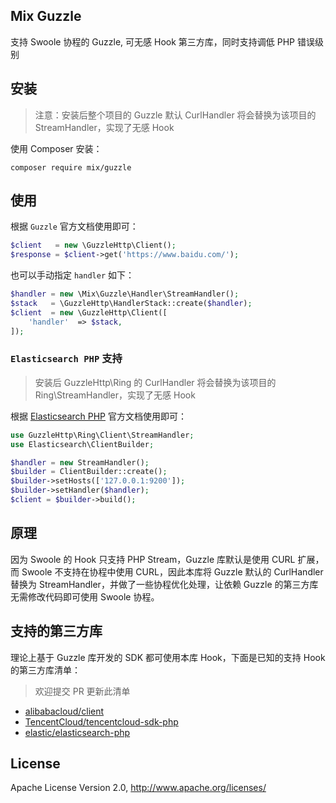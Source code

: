 ## Mix Guzzle

支持 Swoole 协程的 Guzzle, 可无感 Hook 第三方库，同时支持调低 PHP 错误级别

## 安装

> 注意：安装后整个项目的 Guzzle 默认 CurlHandler 将会替换为该项目的 StreamHandler，实现了无感 Hook

使用 Composer 安装：

```
composer require mix/guzzle
```

## 使用

根据 `Guzzle` 官方文档使用即可：

```php
$client   = new \GuzzleHttp\Client();
$response = $client->get('https://www.baidu.com/');
```


也可以手动指定 `handler` 如下：

```php
$handler = new \Mix\Guzzle\Handler\StreamHandler();
$stack   = \GuzzleHttp\HandlerStack::create($handler);
$client  = new \GuzzleHttp\Client([
    'handler'  => $stack,
]);
```

### `Elasticsearch PHP` 支持

> 安装后 GuzzleHttp\Ring 的 CurlHandler 将会替换为该项目的 Ring\StreamHandler，实现了无感 Hook

根据 [Elasticsearch PHP](https://github.com/elastic/elasticsearch-php) 官方文档使用即可：

```php
use GuzzleHttp\Ring\Client\StreamHandler;
use Elasticsearch\ClientBuilder;

$handler = new StreamHandler();
$builder = ClientBuilder::create();
$builder->setHosts(['127.0.0.1:9200']);
$builder->setHandler($handler);
$client = $builder->build();
```

## 原理

因为 Swoole 的 Hook 只支持 PHP Stream，Guzzle 库默认是使用 CURL 扩展，而 Swoole 不支持在协程中使用 CURL，因此本库将 Guzzle 默认的 CurlHandler 替换为 StreamHandler，并做了一些协程优化处理，让依赖 Guzzle 的第三方库无需修改代码即可使用 Swoole 协程。

## 支持的第三方库

理论上基于 Guzzle 库开发的 SDK 都可使用本库 Hook，下面是已知的支持 Hook 的第三方库清单：

> 欢迎提交 PR 更新此清单

- [alibabacloud/client](https://github.com/aliyun/openapi-sdk-php-client)
- [TencentCloud/tencentcloud-sdk-php](https://github.com/TencentCloud/tencentcloud-sdk-php)
- [elastic/elasticsearch-php](https://github.com/elastic/elasticsearch-php)

## License

Apache License Version 2.0, http://www.apache.org/licenses/
